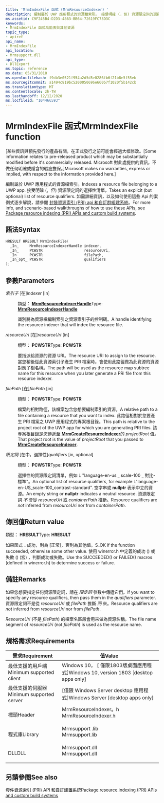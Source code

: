 ```yaml
---
title: 'MrmIndexFile 函式 (MrmResourceIndexer) '
description: 編制屬於 UWP 應用程式的資源檔索引。 接受明確 (，但) 資源限定詞的選擇性清單。 如需詳細資訊，以及如何使用這些 Api 的案例式逐步解說，請參閱封裝資源索引 (PRI) Api 和自訂群組建系統。
ms.assetid: C9F245B4-D2D3-4863-BB64-72619FC73D3C
keywords:
- MrmIndexFile 函式功能表與其他資源
topic_type:
- apiref
api_name:
- MrmIndexFile
api_location:
- Mrmsupport.dll
api_type:
- DllExport
ms.topic: reference
ms.date: 05/31/2018
ms.openlocfilehash: f9db3e0521f954a2d5d5e0286fb6f21b8e5f55eb
ms.sourcegitcommit: a1494c819bc5200050696e66057f1020f5b142cb
ms.translationtype: MT
ms.contentlocale: zh-TW
ms.lasthandoff: 12/12/2020
ms.locfileid: "104466593"
---
```

# <a name="mrmindexfile-function"></a><span data-ttu-id="235a2-106">MrmIndexFile 函式</span><span class="sxs-lookup"><span data-stu-id="235a2-106">MrmIndexFile function</span></span>

<span data-ttu-id="235a2-107">\[某些資訊與預先發行的產品有關，在正式發行之前可能會經過大幅修改。</span><span class="sxs-lookup"><span data-stu-id="235a2-107">\[Some information relates to pre-released product which may be substantially modified before it's commercially released.</span></span> <span data-ttu-id="235a2-108">Microsoft 對此處提供的資訊，不做任何明確或隱含的瑕疵擔保。\]</span><span class="sxs-lookup"><span data-stu-id="235a2-108">Microsoft makes no warranties, express or implied, with respect to the information provided here.\]</span></span>

<span data-ttu-id="235a2-109">編制屬於 UWP 應用程式的資源檔索引。</span><span class="sxs-lookup"><span data-stu-id="235a2-109">Indexes a resource file belonging to a UWP app.</span></span> <span data-ttu-id="235a2-110">接受明確 (，但) 資源限定詞的選擇性清單。</span><span class="sxs-lookup"><span data-stu-id="235a2-110">Takes an explicit (but optional) list of resource qualifiers.</span></span> <span data-ttu-id="235a2-111">如需詳細資訊，以及如何使用這些 Api 的案例式逐步解說，請參閱 [封裝資源索引 (PRI) api 和自訂群組建系統](/windows/uwp/app-resources/pri-apis-custom-build-systems)。</span><span class="sxs-lookup"><span data-stu-id="235a2-111">For more info, and scenario-based walkthroughs of how to use these APIs, see [Package resource indexing (PRI) APIs and custom build systems](/windows/uwp/app-resources/pri-apis-custom-build-systems).</span></span>

## <a name="syntax"></a><span data-ttu-id="235a2-112">語法</span><span class="sxs-lookup"><span data-stu-id="235a2-112">Syntax</span></span>


```C++
HRESULT HRESULT MrmIndexFile(
  _In_     MrmResourceIndexerHandle indexer,
  _In_     PCWSTR                   resourceUri,
  _In_     PCWSTR                   filePath,
  _In_opt_ PCWSTR                   qualifiers
);
```



## <a name="parameters"></a><span data-ttu-id="235a2-113">參數</span><span class="sxs-lookup"><span data-stu-id="235a2-113">Parameters</span></span>

<dl> <dt>

<span data-ttu-id="235a2-114">*索引子* \[在\]</span><span class="sxs-lookup"><span data-stu-id="235a2-114">*indexer* \[in\]</span></span>
</dt> <dd>

<span data-ttu-id="235a2-115">類型： **[ **MrmResourceIndexerHandle**](mrmresourceindexerhandle.md)**</span><span class="sxs-lookup"><span data-stu-id="235a2-115">Type: **[**MrmResourceIndexerHandle**](mrmresourceindexerhandle.md)**</span></span>

<span data-ttu-id="235a2-116">識別將為資源檔編制索引之資源索引子的控制碼。</span><span class="sxs-lookup"><span data-stu-id="235a2-116">A handle identifying the resource indexer that will index the resource file.</span></span>

</dd> <dt>

<span data-ttu-id="235a2-117">*resourceUri* \[在\]</span><span class="sxs-lookup"><span data-stu-id="235a2-117">*resourceUri* \[in\]</span></span>
</dt> <dd>

<span data-ttu-id="235a2-118">類型： **PCWSTR**</span><span class="sxs-lookup"><span data-stu-id="235a2-118">Type: **PCWSTR**</span></span>

<span data-ttu-id="235a2-119">要指派給資源的資源 URI。</span><span class="sxs-lookup"><span data-stu-id="235a2-119">The resource URI to assign to the resource.</span></span> <span data-ttu-id="235a2-120">當您稍後從此資源索引子產生 PRI 檔案時，會使用此路徑做為此資源的資源對應子樹名稱。</span><span class="sxs-lookup"><span data-stu-id="235a2-120">The path will be used as the resource map subtree name for this resource when you later generate a PRI file from this resource indexer.</span></span>

</dd> <dt>

<span data-ttu-id="235a2-121">*filePath* \[在\]</span><span class="sxs-lookup"><span data-stu-id="235a2-121">*filePath* \[in\]</span></span>
</dt> <dd>

<span data-ttu-id="235a2-122">類型： **PCWSTR**</span><span class="sxs-lookup"><span data-stu-id="235a2-122">Type: **PCWSTR**</span></span>

<span data-ttu-id="235a2-123">檔案的相對路徑，該檔案包含您想要編制索引的資源。</span><span class="sxs-lookup"><span data-stu-id="235a2-123">A relative path to a file containing a resource that you want to index.</span></span> <span data-ttu-id="235a2-124">此路徑相對於您要產生 PRI 檔案之 UWP 應用程式的專案根目錄。</span><span class="sxs-lookup"><span data-stu-id="235a2-124">This path is relative to the project root of the UWP app for which you are generating PRI files.</span></span> <span data-ttu-id="235a2-125">該專案根目錄是您傳遞至 [**MrmCreateResourceIndexer**](mrmcreateresourceindexer.md)的 *projectRoot* 值。</span><span class="sxs-lookup"><span data-stu-id="235a2-125">That project root is the value of *projectRoot* that you passed to [**MrmCreateResourceIndexer**](mrmcreateresourceindexer.md).</span></span>

</dd> <dt>

<span data-ttu-id="235a2-126">*限定詞* \[在中，選擇性\]</span><span class="sxs-lookup"><span data-stu-id="235a2-126">*qualifiers* \[in, optional\]</span></span>
</dt> <dd>

<span data-ttu-id="235a2-127">類型： **PCWSTR**</span><span class="sxs-lookup"><span data-stu-id="235a2-127">Type: **PCWSTR**</span></span>

<span data-ttu-id="235a2-128">選擇性的資源限定詞清單，例如 L "language-en-us \_ scale-100 \_ 對比-標準"。</span><span class="sxs-lookup"><span data-stu-id="235a2-128">An optional list of resource qualifiers, for example L"language-en-US\_scale-100\_contrast-standard".</span></span> <span data-ttu-id="235a2-129">空字串或 **nullptr** 表示中立的資源。</span><span class="sxs-lookup"><span data-stu-id="235a2-129">An empty string or **nullptr** indicates a neutral resource.</span></span> <span data-ttu-id="235a2-130">資源限定詞 *不* 會從 *resourceUri* 或 *containerPath* 推斷。</span><span class="sxs-lookup"><span data-stu-id="235a2-130">Resource qualifiers are *not* inferred from *resourceUri* nor from *containerPath*.</span></span>

</dd> </dl>

## <a name="return-value"></a><span data-ttu-id="235a2-131">傳回值</span><span class="sxs-lookup"><span data-stu-id="235a2-131">Return value</span></span>

<span data-ttu-id="235a2-132">類型： **HRESULT**</span><span class="sxs-lookup"><span data-stu-id="235a2-132">Type: **HRESULT**</span></span>

<span data-ttu-id="235a2-133">如果函式 \_ 成功，則為 [正常]，否則為其他值。</span><span class="sxs-lookup"><span data-stu-id="235a2-133">S\_OK if the function succeeded, otherwise some other value.</span></span> <span data-ttu-id="235a2-134">使用 winerror.h 中定義的成功 () 或失敗 ()  (宏) ，判斷成功或失敗。</span><span class="sxs-lookup"><span data-stu-id="235a2-134">Use the SUCCEEDED() or FAILED() macros (defined in winerror.h) to determine success or failure.</span></span>

## <a name="remarks"></a><span data-ttu-id="235a2-135">備註</span><span class="sxs-lookup"><span data-stu-id="235a2-135">Remarks</span></span>

<span data-ttu-id="235a2-136">如果您想要指定任何資源限定詞，請在 *限定詞* 參數中傳遞它們。</span><span class="sxs-lookup"><span data-stu-id="235a2-136">If you want to specify any resource qualifiers, then pass them in the *qualifiers* parameter.</span></span> <span data-ttu-id="235a2-137">資源限定詞不是從 *resourceUri* 或 *filePath* 推斷 *而* 來。</span><span class="sxs-lookup"><span data-stu-id="235a2-137">Resource qualifiers are *not* inferred from *resourceUri* nor from *filePath*.</span></span>

<span data-ttu-id="235a2-138">*ResourceUri* (不是 *filePath*) 的檔案名區段會用來做為資源名稱。</span><span class="sxs-lookup"><span data-stu-id="235a2-138">The file name segment of *resourceUri* (not *filePath*) is used as the resource name.</span></span>

## <a name="requirements"></a><span data-ttu-id="235a2-139">規格需求</span><span class="sxs-lookup"><span data-stu-id="235a2-139">Requirements</span></span>



| <span data-ttu-id="235a2-140">需求</span><span class="sxs-lookup"><span data-stu-id="235a2-140">Requirement</span></span> | <span data-ttu-id="235a2-141">值</span><span class="sxs-lookup"><span data-stu-id="235a2-141">Value</span></span> |
|-------------------------------------|-------------------------------------------------------------------------------------------------|
| <span data-ttu-id="235a2-142">最低支援的用戶端</span><span class="sxs-lookup"><span data-stu-id="235a2-142">Minimum supported client</span></span><br/> | <span data-ttu-id="235a2-143">Windows 10， \[ 僅限1803版桌面應用程式\]</span><span class="sxs-lookup"><span data-stu-id="235a2-143">Windows 10, version 1803 \[desktop apps only\]</span></span><br/>                                       |
| <span data-ttu-id="235a2-144">最低支援的伺服器</span><span class="sxs-lookup"><span data-stu-id="235a2-144">Minimum supported server</span></span><br/> | <span data-ttu-id="235a2-145">\[僅限 Windows Server desktop 應用程式\]</span><span class="sxs-lookup"><span data-stu-id="235a2-145">Windows Server \[desktop apps only\]</span></span><br/>                                                 |
| <span data-ttu-id="235a2-146">標頭</span><span class="sxs-lookup"><span data-stu-id="235a2-146">Header</span></span><br/>                   | <dl> <span data-ttu-id="235a2-147"><dt>MrmResourceIndexer。h</dt></span><span class="sxs-lookup"><span data-stu-id="235a2-147"><dt>MrmResourceIndexer.h</dt></span></span> </dl> |
| <span data-ttu-id="235a2-148">程式庫</span><span class="sxs-lookup"><span data-stu-id="235a2-148">Library</span></span><br/>                  | <dl> <span data-ttu-id="235a2-149"><dt>Mrmsupport .lib</dt></span><span class="sxs-lookup"><span data-stu-id="235a2-149"><dt>Mrmsupport.lib</dt></span></span> </dl>       |
| <span data-ttu-id="235a2-150">DLL</span><span class="sxs-lookup"><span data-stu-id="235a2-150">DLL</span></span><br/>                      | <dl> <span data-ttu-id="235a2-151"><dt>Mrmsupport.dll</dt></span><span class="sxs-lookup"><span data-stu-id="235a2-151"><dt>Mrmsupport.dll</dt></span></span> </dl>       |



## <a name="see-also"></a><span data-ttu-id="235a2-152">另請參閱</span><span class="sxs-lookup"><span data-stu-id="235a2-152">See also</span></span>

<dl> <dt>

[<span data-ttu-id="235a2-153">套件資源索引 (PRI) API 和自訂建置系統</span><span class="sxs-lookup"><span data-stu-id="235a2-153">Package resource indexing (PRI) APIs and custom build systems</span></span>](/windows/uwp/app-resources/pri-apis-custom-build-systems)
</dt> </dl>

 

